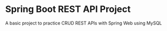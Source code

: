 # Spring Boot REST API Project
A basic project to practice CRUD REST APIs with Spring Web using MySQL
